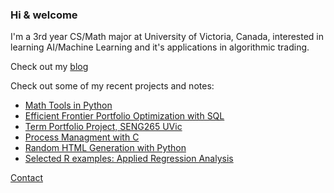 ### Hi & welcome

I'm a 3rd year CS/Math major at University of Victoria, Canada, interested in learning AI/Machine Learning and it's applications in algorithmic trading.

Check out my [blog](https://nameatblog.netlify.app/math/mathtools/)

Check out some of my recent projects and notes:
- [Math Tools in Python](https://github.com/n4m3name/MathTools-Py/blob/main/README.md)
- [Efficient Frontier Portfolio Optimization with SQL](https://github.com/CSC370-Project/portef/tree/19e17977b0b7aef54e11475532f2921a3ffb2aa1)
- [Term Portfolio Project, SENG265 UVic](https://github.com/n4m3name/SENG265-Term-Project/blob/main/TPP-P2-V00907185-Evan-Strasdin.ipynb)
- [Process Managment with C](https://github.com/n4m3name/PMan-C)
- [Random HTML Generation with Python](https://github.com/n4m3name/Shapes-py)
- [Selected R examples: Applied Regression Analysis](https://github.com/n4m3name/Regression-R)


[Contact](mailto:evn.strsdn@pm.me?subject=[GitHub])



<!--
**n4m3name/n4m3name** is a ✨ _special_ ✨ repository because its `README.md` (this file) appears on your GitHub profile.

Here are some ideas to get you started:

- 🔭 I’m currently working on ...
- 🌱 I’m currently learning ...
- 👯 I’m looking to collaborate on ...
- 🤔 I’m looking for help with ...
- 💬 Ask me about ...
- 📫 How to reach me: ...
- 😄 Pronouns: ...
- ⚡ Fun fact: ...
-->
